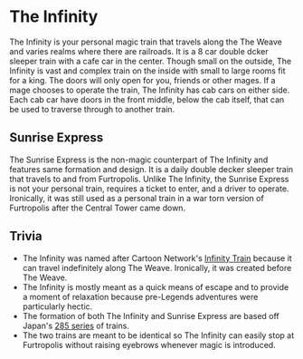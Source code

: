 # The Infinity

The Infinity is your personal magic train that travels along the The Weave and varies realms where there are railroads. It is a 8 car double dcker sleeper train with a cafe car in the center. Though small on the outside, The Infinity is vast and complex train on the inside with small to large rooms fit for a king. The doors will only open for you, friends or other mages. If a mage chooses to operate the train, The Infinity has cab cars on either side. Each cab car have doors in the front middle, below the cab itself, that can be used to traverse through to another train.

## Sunrise Express

The Sunrise Express is the non-magic counterpart of The Infinity and features same formation and design. It is a daily double decker sleeper train that travels to and from Furtropolis. Unlike The Infinity, the Sunrise Express is not your personal train, requires a ticket to enter, and a driver to operate. Ironically, it was still used as a personal train in a war torn version of Furtropolis after the Central Tower came down.

## Trivia

- The Infinity was named after Cartoon Network's [Infinity Train](https://en.wikipedia.org/wiki/Infinity_Train) because it can travel indefinitely along The Weave. Ironically, it was created before The Weave.
- The Infinity is mostly meant as a quick means of escape and to provide a moment of relaxation because pre-Legends adventures were particularly hectic.
- The formation of both The Infinity and Sunrise Express are based off Japan's [285 series](https://en.wikipedia.org/wiki/285_series) of trains.
- The two trains are meant to be identical so The Infinity can easily stop at Furtropolis without raising eyebrows whenever magic is introduced.
